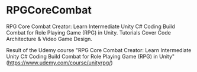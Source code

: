 # RPGCoreCombat
RPG Core Combat Creator: Learn Intermediate Unity C# Coding Build Combat for Role Playing Game (RPG) in Unity. Tutorials Cover Code Architecture &amp; Video Game Design.


Result of the Udemy course "RPG Core Combat Creator: Learn Intermediate Unity C# Coding Build Combat for Role Playing Game (RPG) in Unity" (https://www.udemy.com/course/unityrpg/)
